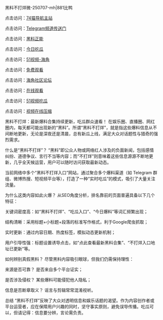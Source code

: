黑料不打烊微-250707-mh|881比鸭

点击访问：<a href="https://74mao.com/">74猫导航主站</a>

点击访问：<a href="https://74mao.com/">Telegram频道传送门</a>

点击访问：<a href="https://ji99.pages.dev/">黑料正能</a>

点击访问：<a href="https://li001.pages.dev/">今日吃瓜</a>

点击访问：<a href="https://gdas.pages.dev/">51视频-海角</a>

点击访问：<a href="https://jha.pages.dev/">免费观看</a>

点击访问：<a href="https://sdbsd.pages.dev/">海角社区论坛</a>

点击访问：<a href="https://gbs-3wd.pages.dev/">在线观看</a>

点击访问：<a href="https://sdfsh.pages.dev/">51视频吃瓜</a>

点击访问：<a href="https://ert-6he.pages.dev/">视频在线压缩</a>

黑料不打烊：最新爆料合集持续更新，吃瓜群众速看！
在娱乐圈、直播圈、网红圈内，每天都可能出现新的“黑料”。所谓“黑料不打烊”，就是指这些爆料信息从不间断地更新，无论是深夜还是清晨，总有新瓜上线，满足大众对话题性与猎奇的强烈需求。

什么是“黑料不打烊”？
“黑料”即公众人物或网络红人涉及的负面新闻，包括感情纠纷、道德争议、言行不当等内容；而“不打烊”则意味着这些信息源源不断地更新，几乎全天候运营，用户可以随时访问获取最新动态。

当前网络中多个“黑料不打烊入口”网站，通过聚合多个爆料渠道（如 Telegram 群组、微博热搜、短视频平台等），打造了一种“实时吃瓜”的模式，吸引了大量关注流量。

为什么这类内容如此火爆？
从SEO角度分析，排名靠前的页面普遍具备以下几个特征：

关键词密度高：如“黑料不打烊”、“吃瓜入口”、“今日爆料”等词汇频繁出现；

结构清晰：采用标题+小标题+段落的标准写作格式，利于Google爬虫抓取；

实时更新：通过内容日期、热度标签，模拟动态更新机制；

用户引导性强：标题设置诱导点击，如“点此查看最新黑料合集”、“不打烊入口地址已更新”等。

如何辨别真假黑料？
尽管黑料内容吸引眼球，但我们仍需保持理性：

来源是否可靠？ 是否来自多个平台证实；

是否涉及侵权？ 某些爆料可能侵犯他人隐私；

信息是否断章取义？ 谣言与剪辑常常混淆视听。

总结
“黑料不打烊”反映了大众对透明信息和娱乐话题的渴望。作为内容创作者或平台运营者，应在保障用户兴趣的同时，坚守事实原则，避免误导传播。吃瓜可以，但请记得：信息要分辨，言论需负责。


